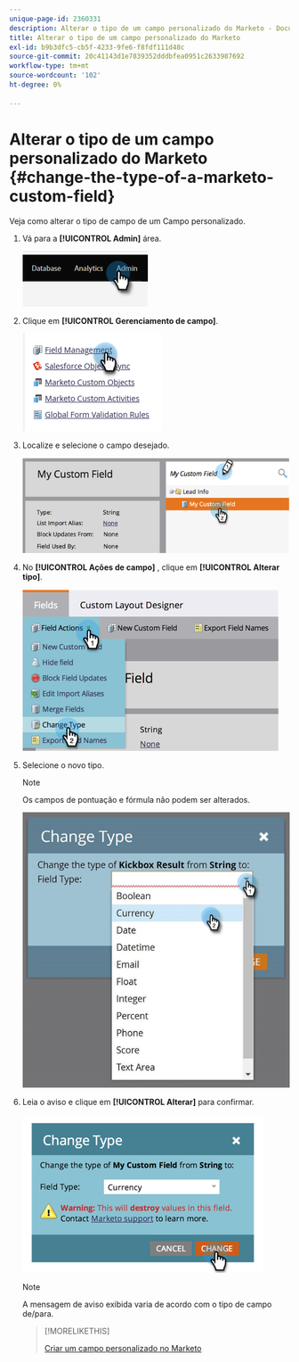 ```yaml
---
unique-page-id: 2360331
description: Alterar o tipo de um campo personalizado do Marketo - Documentação do Marketo - Documentação do produto
title: Alterar o tipo de um campo personalizado do Marketo
exl-id: b9b3dfc5-cb5f-4233-9fe6-f8fdf111d48c
source-git-commit: 20c41143d1e7839352dddbfea0951c2633987692
workflow-type: tm+mt
source-wordcount: '102'
ht-degree: 0%

---
```


# Alterar o tipo de um campo personalizado do Marketo {#change-the-type-of-a-marketo-custom-field}

Veja como alterar o tipo de campo de um Campo personalizado.

1. Vá para a **[!UICONTROL Admin]** área.

   ![](assets/change-the-type-of-a-marketo-custom-field-1.png)

1. Clique em **[!UICONTROL Gerenciamento de campo]**.

   ![](assets/change-the-type-of-a-marketo-custom-field-2.png)

1. Localize e selecione o campo desejado.

   ![](assets/change-the-type-of-a-marketo-custom-field-3.png)

1. No **[!UICONTROL Ações de campo]** , clique em **[!UICONTROL Alterar tipo]**.

   ![](assets/change-the-type-of-a-marketo-custom-field-4.png)

1. Selecione o novo tipo.

   >[!NOTE]
   >
   >Os campos de pontuação e fórmula não podem ser alterados.

   ![](assets/change-the-type-of-a-marketo-custom-field-5.png)

1. Leia o aviso e clique em **[!UICONTROL Alterar]** para confirmar.

   ![](assets/change-the-type-of-a-marketo-custom-field-6.png)

   >[!NOTE]
   >
   >A mensagem de aviso exibida varia de acordo com o tipo de campo de/para.

   >[!MORELIKETHIS]
   >
   >[Criar um campo personalizado no Marketo](/help/marketo/product-docs/administration/field-management/create-a-custom-field-in-marketo.md)
